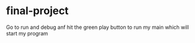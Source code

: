 # final-project
Go to run and debug anf hit the green play button to run my main which will start my program 